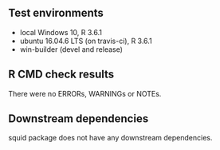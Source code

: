 ## Test environments
* local Windows 10, R 3.6.1
* ubuntu 16.04.6 LTS (on travis-ci), R 3.6.1
* win-builder (devel and release)

## R CMD check results
There were no ERRORs, WARNINGs or NOTEs.
  
## Downstream dependencies
squid package does not have any downstream dependencies. 
